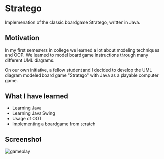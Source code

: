 # Stratego

Implemenation of the classic boardgame Stratego, written in Java.

## Motivation

In my first semesters in college we learned a lot about modeling techniques and OOP. We learned to model board game instructions through many different UML diagrams. 

On our own initiative, a fellow student and I decided to develop the UML diagram modeled board game "Stratego" with Java as a playable computer game.


## What I have learned
<ul>

<li>Learning Java</li>
<li>Learning Java Swing</li>
<li>Usage of OOT</li>
<li>Implementing a boardgame from scratch</li>

</ul>

## Screenshot


![gameplay](https://raw.githubusercontent.com/Monogenesis/Stratego/main/screenshots/gameplay.png)
